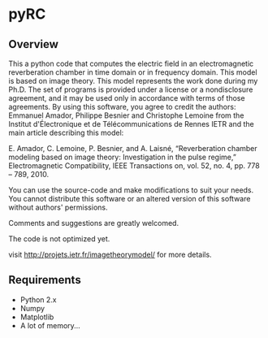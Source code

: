 pyRC
====

Overview
--------

This a python code that computes the electric field in an electromagnetic reverberation chamber in time domain or in frequency domain.
This model is based on image theory.
This model represents the work done during my Ph.D. The set of programs is provided under a license or a nondisclosure agreement, and it may be used only in accordance with terms of those agreements. By using this software, you agree to credit the authors: Emmanuel Amador, Philippe Besnier and Christophe Lemoine from the Institut d'Électronique et de Télécommunications de Rennes IETR and the main article describing this model:

E. Amador, C. Lemoine, P. Besnier, and A. Laisné, “Reverberation chamber modeling based on image theory: Investigation in the pulse regime,” Electromagnetic Compatibility, IEEE Transactions on, vol. 52, no. 4, pp. 778 – 789, 2010.

You can use the source-code and make modifications to suit your needs. You cannot distribute this software or an altered version of this software without authors' permissions.

Comments and suggestions are greatly welcomed.

The code is not optimized yet.

visit http://projets.ietr.fr/imagetheorymodel/ for more details.

Requirements
------------

* Python 2.x
* Numpy
* Matplotlib
* A lot of memory...
